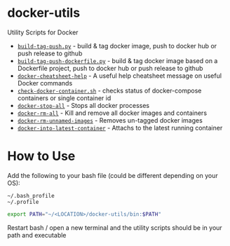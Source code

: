 # docker-utils
Utility Scripts for Docker

* [`build-tag-push.py`](https://github.com/JTarball/docker-utils/blob/master/bin/build-tag-push.py) - build & tag docker image, push to docker hub or push release to github
* [`build-tag-push-dockerfile.py`](https://github.com/JTarball/docker-utils/blob/master/bin/build-tag-push-dockerfile.py) - build & tag docker image based on a Dockerfile project, push to docker hub or push release to github
* [`docker-cheatsheet-help`](https://github.com/JTarball/docker-utils/blob/master/bin/docker-cheatsheet-help) - A useful help cheatsheet message on useful Docker commands
* [`check-docker-container.sh`](https://github.com/JTarball/docker-utils/blob/master/bin/check-docker-container.sh) - checks status of docker-compose containers or single container id
* [`docker-stop-all`](https://github.com/JTarball/docker-utils/blob/master/bin/docker-stop-all) - Stops all docker processes
* [`docker-rm-all`](https://github.com/JTarball/docker-utils/blob/master/bin/docker-rm-all) - Kill and remove all docker images and containers
* [`docker-rm-unnamed-images`](https://github.com/JTarball/docker-utils/blob/master/bin/docker-rm-unnamed-images) - Removes un-tagged docker images
* [`docker-into-latest-container`](https://github.com/JTarball/docker-utils/blob/master/bin/docker-into-latest-container) - Attachs to the latest running container


# How to Use

Add the following to your bash file (could be different depending on your OS):

```
~/.bash_profile
~/.profile
```

```bash
export PATH="~/<LOCATION>/docker-utils/bin:$PATH"
```

Restart bash / open a new terminal and the utility scripts should be in your path and executable 
